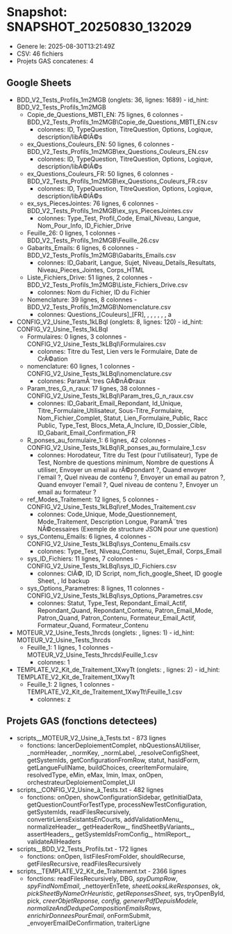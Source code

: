 ﻿# Snapshot: SNAPSHOT_20250830_132029

- Genere le: 2025-08-30T13:21:49Z
- CSV: 46 fichiers
- Projets GAS concatenes: 4

## Google Sheets
- BDD_V2_Tests_Profils_1m2MGB (onglets: 36, lignes: 1689) - id_hint: BDD_V2_Tests_Profils_1m2MGB
  - Copie_de_Questions_MBTI_EN: 75 lignes, 6 colonnes - BDD_V2_Tests_Profils_1m2MGB\Copie_de_Questions_MBTI_EN.csv
    - colonnes: ID, TypeQuestion, TitreQuestion, Options, Logique, description/libÃ©lÃ©s
  - ex_Questions_Couleurs_EN: 50 lignes, 6 colonnes - BDD_V2_Tests_Profils_1m2MGB\ex_Questions_Couleurs_EN.csv
    - colonnes: ID, TypeQuestion, TitreQuestion, Options, Logique, description/libÃ©lÃ©s
  - ex_Questions_Couleurs_FR: 50 lignes, 6 colonnes - BDD_V2_Tests_Profils_1m2MGB\ex_Questions_Couleurs_FR.csv
    - colonnes: ID, TypeQuestion, TitreQuestion, Options, Logique, description/libÃ©lÃ©s
  - ex_sys_PiecesJointes: 76 lignes, 6 colonnes - BDD_V2_Tests_Profils_1m2MGB\ex_sys_PiecesJointes.csv
    - colonnes: Type_Test, Profil_Code, Email_Niveau, Langue, Nom_Pour_Info, ID_Fichier_Drive
  - Feuille_26: 0 lignes, 1 colonnes - BDD_V2_Tests_Profils_1m2MGB\Feuille_26.csv
  - Gabarits_Emails: 6 lignes, 6 colonnes - BDD_V2_Tests_Profils_1m2MGB\Gabarits_Emails.csv
    - colonnes: ID_Gabarit, Langue, Sujet, Niveau_Details_Resultats, Niveau_Pieces_Jointes, Corps_HTML
  - Liste_Fichiers_Drive: 51 lignes, 2 colonnes - BDD_V2_Tests_Profils_1m2MGB\Liste_Fichiers_Drive.csv
    - colonnes: Nom du Fichier, ID du Fichier
  - Nomenclature: 39 lignes, 8 colonnes - BDD_V2_Tests_Profils_1m2MGB\Nomenclature.csv
    - colonnes: Questions_[Couleurs]_[FR], , , , , , , a
- CONFIG_V2_Usine_Tests_1kLBqI (onglets: 8, lignes: 120) - id_hint: CONFIG_V2_Usine_Tests_1kLBqI
  - Formulaires: 0 lignes, 3 colonnes - CONFIG_V2_Usine_Tests_1kLBqI\Formulaires.csv
    - colonnes: Titre du Test, Lien vers le Formulaire, Date de CrÃ©ation
  - nomenclature: 60 lignes, 1 colonnes - CONFIG_V2_Usine_Tests_1kLBqI\nomenclature.csv
    - colonnes: ParamÃ¨tres GÃ©nÃ©raux
  - Param_tres_G_n_raux: 17 lignes, 38 colonnes - CONFIG_V2_Usine_Tests_1kLBqI\Param_tres_G_n_raux.csv
    - colonnes: ID_Gabarit_Email_Repondant, Id_Unique, Titre_Formulaire_Utilisateur, Sous-Titre_Formulaire, Nom_Fichier_Complet, Statut, Lien_Formulaire_Public, Racc Public, Type_Test, Blocs_Meta_A_Inclure, ID_Dossier_Cible, ID_Gabarit_Email_Confirmation_FR
  - R_ponses_au_formulaire_1: 6 lignes, 42 colonnes - CONFIG_V2_Usine_Tests_1kLBqI\R_ponses_au_formulaire_1.csv
    - colonnes: Horodateur, Titre du Test (pour l'utilisateur), Type de Test, Nombre de questions minimum, Nombre de questions Ã  utiliser, Envoyer un email au rÃ©pondant ?, Quand envoyer l'email ?, Quel niveau de contenu ?, Envoyer un email au patron ?, Quand envoyer l'email ?, Quel niveau de contenu ?, Envoyer un email au formateur ?
  - ref_Modes_Traitement: 12 lignes, 5 colonnes - CONFIG_V2_Usine_Tests_1kLBqI\ref_Modes_Traitement.csv
    - colonnes: Code_Unique, Mode_Questionnement, Mode_Traitement, Description Longue, ParamÃ¨tres NÃ©cessaires (Exemple de structure JSON pour une question)
  - sys_Contenu_Emails: 6 lignes, 4 colonnes - CONFIG_V2_Usine_Tests_1kLBqI\sys_Contenu_Emails.csv
    - colonnes: Type_Test, Niveau_Contenu, Sujet_Email, Corps_Email
  - sys_ID_Fichiers: 11 lignes, 7 colonnes - CONFIG_V2_Usine_Tests_1kLBqI\sys_ID_Fichiers.csv
    - colonnes: ClÃ©, ID, ID Script, nom_fich_google_Sheet, ID google Sheet, , Id backup
  - sys_Options_Parametres: 8 lignes, 11 colonnes - CONFIG_V2_Usine_Tests_1kLBqI\sys_Options_Parametres.csv
    - colonnes: Statut, Type_Test, Repondant_Email_Actif, Repondant_Quand, Repondant_Contenu, Patron_Email_Mode, Patron_Quand, Patron_Contenu, Formateur_Email_Actif, Formateur_Quand, Formateur_Contenu
- MOTEUR_V2_Usine_Tests_1hrcds (onglets: , lignes: 1) - id_hint: MOTEUR_V2_Usine_Tests_1hrcds
  - Feuille_1: 1 lignes, 1 colonnes - MOTEUR_V2_Usine_Tests_1hrcds\Feuille_1.csv
    - colonnes: 1
- TEMPLATE_V2_Kit_de_Traitement_1XwyTt (onglets: , lignes: 2) - id_hint: TEMPLATE_V2_Kit_de_Traitement_1XwyTt
  - Feuille_1: 2 lignes, 1 colonnes - TEMPLATE_V2_Kit_de_Traitement_1XwyTt\Feuille_1.csv
    - colonnes: z

## Projets GAS (fonctions detectees)
- scripts__MOTEUR_V2_Usine_à_Tests.txt - 873 lignes
  - fonctions: lancerDeploiementComplet, nbQuestionsAUtiliser, _normHeader, _normKey, _normLabel, _resolveConfigSheet, getSystemIds, getConfigurationFromRow, statut, hasIdForm, getLangueFullName, buildChoices, creerItemFormulaire, resolvedType, eMin, eMax, lmin, lmax, onOpen, orchestrateurDeploiementComplet_UI
- scripts__CONFIG_V2_Usine_à_Tests.txt - 482 lignes
  - fonctions: onOpen, showConfigurationSidebar, getInitialData, getQuestionCountForTestType, processNewTestConfiguration, getSystemIds, readFilesRecursively, convertirLiensExistantsEnCourts, addValidationMenu_, normalizeHeader_, getHeaderRow_, findSheetByVariants_, assertHeaders_, getSystemIdsFromConfig_, htmlReport_, validateAllHeaders
- scripts__BDD_V2_Tests_Profils.txt - 172 lignes
  - fonctions: onOpen, listFilesFromFolder, shouldRecurse, getFilesRecursive, readFilesRecursively
- scripts__TEMPLATE_V2_Kit_de_Traitement.txt - 2366 lignes
  - fonctions: readFilesRecursively, DBG, _spyDumpRow_, _spyFindNomEmail_, _nettoyerEnTete, _sheetLooksLikeResponses_, ok, _pickSheetByNameOrHeuristic_, _getReponsesSheet_, sys, tryOpenById, pick, _creerObjetReponse, config, genererPdfDepuisModele, normalizeAndDedupeCompositionEmailsRows_, _enrichirDonneesPourEmail_, onFormSubmit, _envoyerEmailDeConfirmation, traiterLigne

